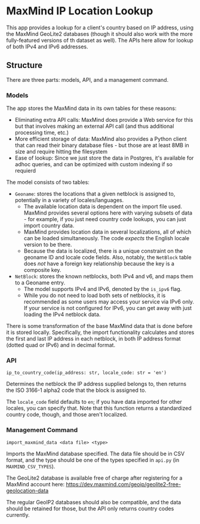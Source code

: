 # MaxMind IP Location Lookup

This app provides a lookup for a client's country based on IP address, using the
MaxMind GeoLite2 databases (though it should also work with the more
fully-featured versions of th dataset as well). The APIs here allow for lookup
of both IPv4 and IPv6 addresses.

## Structure

There are three parts: models, API, and a management command.

### Models

The app stores the MaxMind data in its own tables for these reasons:

- Eliminating extra API calls: MaxMind does provide a Web service for this but that involves making an external API call (and thus additional processing time, etc.)
- More efficient storage of data: MaxMind also provides a Python client that can read their binary database files - but those are at least 8MB in size and require hitting the filesystem
- Ease of lookup: Since we just store the data in Postgres, it's available for adhoc queries, and can be optimized with custom indexing if so requierd

The model consists of two tables:

- `Geoname`: stores the locations that a given netblock is assigned to, potentially in a variety of locales/languages.
  - The available location data is dependent on the import file used. MaxMind provides several options here with varying subsets of data - for example, if you just need country code lookups, you can just import country data.
  - MaxMind provides location data in several localizations, all of which can be loaded simultaneously. The code _expects_ the English locale version to be there.
  - Because the data is localized, there is a unique constraint on the geoname ID and locale code fields. Also, notably, the `NetBlock` table does _not_ have a foreign key relationship because the key is a composite key.
- `NetBlock`: stores the known netblocks, both IPv4 and v6, and maps them to a Geoname entry.
  - The model supports IPv4 and IPv6, denoted by the `is_ipv6` flag.
  - While you do not need to load both sets of netblocks, it is recommended as some users may access your service via IPv6 only. If your service is not configured for IPv6, you can get away with just loading the IPv4 netblock data.

There is some transformation of the base MaxMind data that is done before it is
stored locally. Specifically, the import functionality calculates and stores the
first and last IP address in each netblock, in both IP address format (dotted
quad or IPv6) and in decimal format.

### API

`ip_to_country_code(ip_address: str, locale_code: str = 'en')`

Determines the netblock the IP address supplied belongs to, then returns the
ISO 3166-1 alpha2 code that the block is assigned to.

The `locale_code` field defaults to `en`; if you have data imported for other
locales, you can specify that. Note that this function returns a standardized
country code, though, and those aren't localized.

### Management Command

`import_maxmind_data <data file> <type>`

Imports the MaxMind database specified. The data file should be in CSV format,
and the type should be one of the types specified in `api.py` (in
`MAXMIND_CSV_TYPES`).

The GeoLite2 database is available free of charge after registering for a
MaxMind account here: https://dev.maxmind.com/geoip/geolite2-free-geolocation-data

The regular GeoIP2 databases should also be compatible, and the data should be
retained for those, but the API only returns country codes currently.
